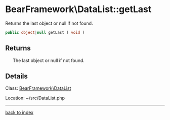 # BearFramework\DataList::getLast

Returns the last object or null if not found.

```php
public object|null getLast ( void )
```

## Returns

&nbsp;&nbsp;&nbsp;&nbsp;&nbsp;&nbsp;The last object or null if not found.

## Details

Class: [BearFramework\DataList](bearframework.datalist.class.md)

Location: ~/src/DataList.php

---

[back to index](index.md)

